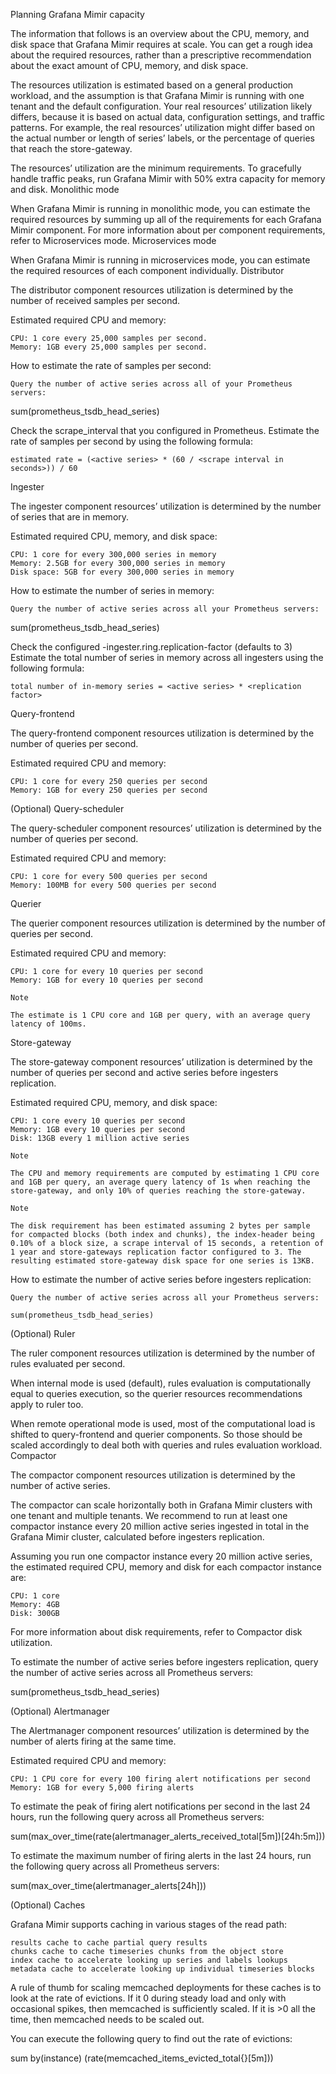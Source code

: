 Planning Grafana Mimir capacity

The information that follows is an overview about the CPU, memory, and disk space that Grafana Mimir requires at scale. You can get a rough idea about the required resources, rather than a prescriptive recommendation about the exact amount of CPU, memory, and disk space.

The resources utilization is estimated based on a general production workload, and the assumption is that Grafana Mimir is running with one tenant and the default configuration. Your real resources’ utilization likely differs, because it is based on actual data, configuration settings, and traffic patterns. For example, the real resources’ utilization might differ based on the actual number or length of series’ labels, or the percentage of queries that reach the store-gateway.

The resources’ utilization are the minimum requirements. To gracefully handle traffic peaks, run Grafana Mimir with 50% extra capacity for memory and disk.
Monolithic mode

When Grafana Mimir is running in monolithic mode, you can estimate the required resources by summing up all of the requirements for each Grafana Mimir component. For more information about per component requirements, refer to Microservices mode.
Microservices mode

When Grafana Mimir is running in microservices mode, you can estimate the required resources of each component individually.
Distributor

The distributor component resources utilization is determined by the number of received samples per second.

Estimated required CPU and memory:

    CPU: 1 core every 25,000 samples per second.
    Memory: 1GB every 25,000 samples per second.

How to estimate the rate of samples per second:

    Query the number of active series across all of your Prometheus servers:

sum(prometheus_tsdb_head_series)

Check the scrape_interval that you configured in Prometheus.
Estimate the rate of samples per second by using the following formula:

    estimated rate = (<active series> * (60 / <scrape interval in seconds>)) / 60

Ingester

The ingester component resources’ utilization is determined by the number of series that are in memory.

Estimated required CPU, memory, and disk space:

    CPU: 1 core for every 300,000 series in memory
    Memory: 2.5GB for every 300,000 series in memory
    Disk space: 5GB for every 300,000 series in memory

How to estimate the number of series in memory:

    Query the number of active series across all your Prometheus servers:

sum(prometheus_tsdb_head_series)

Check the configured -ingester.ring.replication-factor (defaults to 3)
Estimate the total number of series in memory across all ingesters using the following formula:

    total number of in-memory series = <active series> * <replication factor>

Query-frontend

The query-frontend component resources utilization is determined by the number of queries per second.

Estimated required CPU and memory:

    CPU: 1 core for every 250 queries per second
    Memory: 1GB for every 250 queries per second

(Optional) Query-scheduler

The query-scheduler component resources’ utilization is determined by the number of queries per second.

Estimated required CPU and memory:

    CPU: 1 core for every 500 queries per second
    Memory: 100MB for every 500 queries per second

Querier

The querier component resources utilization is determined by the number of queries per second.

Estimated required CPU and memory:

    CPU: 1 core for every 10 queries per second
    Memory: 1GB for every 10 queries per second

    Note

    The estimate is 1 CPU core and 1GB per query, with an average query latency of 100ms.

Store-gateway

The store-gateway component resources’ utilization is determined by the number of queries per second and active series before ingesters replication.

Estimated required CPU, memory, and disk space:

    CPU: 1 core every 10 queries per second
    Memory: 1GB every 10 queries per second
    Disk: 13GB every 1 million active series

    Note

    The CPU and memory requirements are computed by estimating 1 CPU core and 1GB per query, an average query latency of 1s when reaching the store-gateway, and only 10% of queries reaching the store-gateway.

    Note

    The disk requirement has been estimated assuming 2 bytes per sample for compacted blocks (both index and chunks), the index-header being 0.10% of a block size, a scrape interval of 15 seconds, a retention of 1 year and store-gateways replication factor configured to 3. The resulting estimated store-gateway disk space for one series is 13KB.

How to estimate the number of active series before ingesters replication:

    Query the number of active series across all your Prometheus servers:

    sum(prometheus_tsdb_head_series)

(Optional) Ruler

The ruler component resources utilization is determined by the number of rules evaluated per second.

When internal mode is used (default), rules evaluation is computationally equal to queries execution, so the querier resources recommendations apply to ruler too.

When remote operational mode is used, most of the computational load is shifted to query-frontend and querier components. So those should be scaled accordingly to deal both with queries and rules evaluation workload.
Compactor

The compactor component resources utilization is determined by the number of active series.

The compactor can scale horizontally both in Grafana Mimir clusters with one tenant and multiple tenants. We recommend to run at least one compactor instance every 20 million active series ingested in total in the Grafana Mimir cluster, calculated before ingesters replication.

Assuming you run one compactor instance every 20 million active series, the estimated required CPU, memory and disk for each compactor instance are:

    CPU: 1 core
    Memory: 4GB
    Disk: 300GB

For more information about disk requirements, refer to Compactor disk utilization.

To estimate the number of active series before ingesters replication, query the number of active series across all Prometheus servers:

sum(prometheus_tsdb_head_series)

(Optional) Alertmanager

The Alertmanager component resources’ utilization is determined by the number of alerts firing at the same time.

Estimated required CPU and memory:

    CPU: 1 CPU core for every 100 firing alert notifications per second
    Memory: 1GB for every 5,000 firing alerts

To estimate the peak of firing alert notifications per second in the last 24 hours, run the following query across all Prometheus servers:

sum(max_over_time(rate(alertmanager_alerts_received_total[5m])[24h:5m]))

To estimate the maximum number of firing alerts in the last 24 hours, run the following query across all Prometheus servers:

sum(max_over_time(alertmanager_alerts[24h]))

(Optional) Caches

Grafana Mimir supports caching in various stages of the read path:

    results cache to cache partial query results
    chunks cache to cache timeseries chunks from the object store
    index cache to accelerate looking up series and labels lookups
    metadata cache to accelerate looking up individual timeseries blocks

A rule of thumb for scaling memcached deployments for these caches is to look at the rate of evictions. If it 0 during steady load and only with occasional spikes, then memcached is sufficiently scaled. If it is >0 all the time, then memcached needs to be scaled out.

You can execute the following query to find out the rate of evictions:

sum by(instance) (rate(memcached_items_evicted_total{}[5m]))